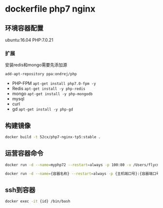 # dockerfile php7 nginx

## 环境容器配置
ubuntu:16.04
PHP:7.0.21

### 扩展
安装redis和mongo需要先添加源

```bash
add-apt-repository ppa:ondrej/php
```

- PHP-FPM `apt-get install php7.0-fpm -y`
- Redis `apt-get install -y php-redis`
- mongo `apt-get install -y php-mongodb`
- mysql
- curl
- gd `apt-get install -y php-gd`

## 构建镜像
```bash
docker build -t 52cx/php7-nginx-tp5:stable .
```

## 运营容器命令
```bash
docker run -d --name=myphp72 --restart=always -p 100:80 -v /Users/flycmd/Documents/Docker/www:/var/www {name:version}
```

```bash
docker run -d --name={容器名称} --restart=always -p {主机端口号}:{容器端口号} -v {主机的目录}:{容器的目录} {镜像名字}
```

## ssh到容器

```bash
docker exec -it {id} /bin/bash
```

